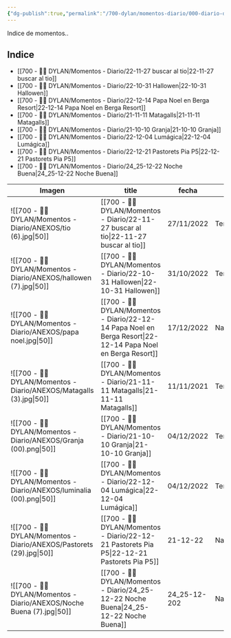 ```yaml
---
{"dg-publish":true,"permalink":"/700-dylan/momentos-diario/000-diario-dylan-momentos/","dgEnableSearch":false}
---
```



Indice de momentos..

## Indice


- [[700 - 🙎‍♂️ DYLAN/Momentos - Diario/22-11-27 buscar al tio\|22-11-27 buscar al tio]]
- [[700 - 🙎‍♂️ DYLAN/Momentos - Diario/22-10-31 Hallowen\|22-10-31 Hallowen]]
- [[700 - 🙎‍♂️ DYLAN/Momentos - Diario/22-12-14 Papa Noel en Berga Resort\|22-12-14 Papa Noel en Berga Resort]]
- [[700 - 🙎‍♂️ DYLAN/Momentos - Diario/21-11-11 Matagalls\|21-11-11 Matagalls]]
- [[700 - 🙎‍♂️ DYLAN/Momentos - Diario/21-10-10 Granja\|21-10-10 Granja]]
- [[700 - 🙎‍♂️ DYLAN/Momentos - Diario/22-12-04 Lumágica\|22-12-04 Lumágica]]
- [[700 - 🙎‍♂️ DYLAN/Momentos - Diario/22-12-21 Pastorets Pia P5\|22-12-21 Pastorets Pia P5]]
- [[700 - 🙎‍♂️ DYLAN/Momentos - Diario/24_25-12-22 Noche Buena\|24_25-12-22 Noche Buena]]


| Imagen                                                                  | title                                                                                                             | fecha        | Temática          | puntuación_Dylan | Puntuación_Papas |
| ----------------------------------------------------------------------- | ----------------------------------------------------------------------------------------------------------------- | ------------ | ----------------- | ---------------- | ---------------- |
| ![[700 - 🙎‍♂️ DYLAN/Momentos - Diario/ANEXOS/tio (6).jpg\|50]]         | [[700 - 🙎‍♂️ DYLAN/Momentos - Diario/22-11-27 buscar al tio\|22-11-27 buscar al tio]]                         | 27/11/2022   | Temática:Navidad  | Dylan:⭐⭐⭐⭐⭐      | Papas:⭐⭐⭐⭐       |
| ![[700 - 🙎‍♂️ DYLAN/Momentos - Diario/ANEXOS/hallowen (7).jpg\|50]]    | [[700 - 🙎‍♂️ DYLAN/Momentos - Diario/22-10-31 Hallowen\|22-10-31 Hallowen]]                                   | 31/10/2022   | Temática:Hallowen | Dylan:⭐⭐⭐⭐⭐      | Papas:⭐⭐⭐⭐⭐      |
| ![[700 - 🙎‍♂️ DYLAN/Momentos - Diario/ANEXOS/papa noel.jpg\|50]]       | [[700 - 🙎‍♂️ DYLAN/Momentos - Diario/22-12-14 Papa Noel en Berga Resort\|22-12-14 Papa Noel en Berga Resort]] | 17/12/2022   | Navidad           | Dylan:⭐          | Papas:⭐          |
| ![[700 - 🙎‍♂️ DYLAN/Momentos - Diario/ANEXOS/Matagalls (3).jpg\|50]]   | [[700 - 🙎‍♂️ DYLAN/Momentos - Diario/21-11-11 Matagalls\|21-11-11 Matagalls]]                                 | 11/11/2021   | Temática:Montaña  | Dylan:⭐⭐         | Papas:⭐⭐⭐        |
| ![[700 - 🙎‍♂️ DYLAN/Momentos - Diario/ANEXOS/Granja (00).png\|50]]     | [[700 - 🙎‍♂️ DYLAN/Momentos - Diario/21-10-10 Granja\|21-10-10 Granja]]                                       | 04/12/2022   | Temática:Granja   | Dylan:⭐⭐⭐⭐⭐      | Papas:⭐⭐⭐⭐⭐      |
| ![[700 - 🙎‍♂️ DYLAN/Momentos - Diario/ANEXOS/luminalia (00).png\|50]]  | [[700 - 🙎‍♂️ DYLAN/Momentos - Diario/22-12-04 Lumágica\|22-12-04 Lumágica]]                                   | 04/12/2022   | Temática:Navidad  | Dylan:⭐⭐⭐        | Papas:⭐⭐⭐        |
| ![[700 - 🙎‍♂️ DYLAN/Momentos - Diario/ANEXOS/Pastorets (29).jpg\|50]]  | [[700 - 🙎‍♂️ DYLAN/Momentos - Diario/22-12-21 Pastorets Pia P5\|22-12-21 Pastorets Pia P5]]                   | 21-12-22     | Navidad           | Dylan:⭐          | Papas:⭐          |
| ![[700 - 🙎‍♂️ DYLAN/Momentos - Diario/ANEXOS/Noche Buena (7).jpg\|50]] | [[700 - 🙎‍♂️ DYLAN/Momentos - Diario/24_25-12-22 Noche Buena\|24_25-12-22 Noche Buena]]                       | 24_25-12-202 | Navidad           | Dylan:⭐          | Papas:⭐          |
